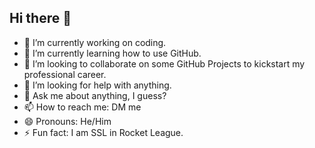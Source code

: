 ## Hi there 👋

- 🔭 I’m currently working on coding.
- 🌱 I’m currently learning how to use GitHub.
- 👯 I’m looking to collaborate on some GitHub Projects to kickstart my professional career.
- 🤔 I’m looking for help with anything.
- 💬 Ask me about anything, I guess?
- 📫 How to reach me: DM me
- 😄 Pronouns: He/Him
- ⚡ Fun fact: I am SSL in Rocket League.
